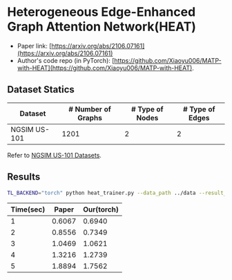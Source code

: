 Heterogeneous Edge-Enhanced Graph Attention Network(HEAT)
============

- Paper link: [https://arxiv.org/abs/2106.07161](https://arxiv.org/abs/2106.07161)
- Author's code repo (in PyTorch):
  [https://github.com/Xiaoyu006/MATP-with-HEAT](https://github.com/Xiaoyu006/MATP-with-HEAT).

Dataset Statics
-------

| Dataset      | # Number of Graphs | # Type of Nodes | # Type of Edges |
|--------------|--------------------|-----------------|-----------|
| NGSIM US-101 | 1201               | 2               | 2         |

Refer to [NGSIM US-101 Datasets](https://github.com/gjy1221/NGSIM-US-101).

Results
-------

```bash
TL_BACKEND="torch" python heat_trainer.py --data_path ../data --result_path ../result
```

| Time(sec) | Paper  | Our(torch) |
|-----------|--------|------------|
| 1         | 0.6067 | 0.6940     |
| 2         | 0.8556 | 0.7349     |
| 3         | 1.0469 | 1.0621     |
| 4         | 1.3216 | 1.2739     |
| 5         | 1.8894 | 1.7562     |